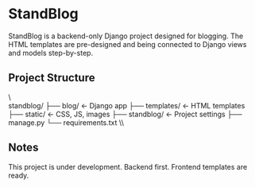 ﻿# StandBlog

StandBlog is a backend-only Django project designed for blogging. The HTML templates are pre-designed and being connected to Django views and models step-by-step.

##  Project Structure

\\\
standblog/
├── blog/              ← Django app
├── templates/         ← HTML templates
├── static/            ← CSS, JS, images
├── standblog/         ← Project settings
├── manage.py
└── requirements.txt
\\\

##  Notes

This project is under development. Backend first. Frontend templates are ready.

